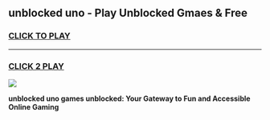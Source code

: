 
## unblocked uno - Play Unblocked Gmaes & Free
<h3>
<a href="https://news.freeplayer.one?title=unblocked_uno&ref=16F">CLICK TO PLAY</a></h3>
<hr>

<h3>
<a href="https://news.freeplayer.one?title=unblocked_uno&ref=16F">CLICK 2 PLAY</a>
  
</h3>

<a href="https://news.freeplayer.one?title=unblocked_uno&ref=16F/"><img src="https://clearcache.store/games.png"></a>


**unblocked uno games unblocked: Your Gateway to Fun and Accessible Online Gaming**
